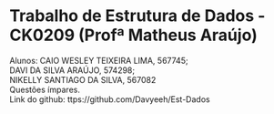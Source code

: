 # Trabalho de Estrutura de Dados - CK0209 (Profª Matheus Araújo)
Alunos: CAIO WESLEY TEIXEIRA LIMA, 567745;<br/>
        DAVI DA SILVA ARAÚJO, 574298;<br/>
        NIKELLY SANTIAGO DA SILVA, 567082<br/>
Questões ímpares.<br/>
Link do github: ttps://github.com/Davyeeh/Est-Dados
